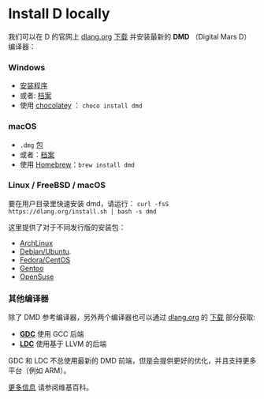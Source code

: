 # Install D locally

我们可以在 D 的官网上 [dlang.org](https://dlang.org) [下载](http://dlang.org/download.html) 并安装最新的 **DMD** （Digital Mars D）编译器：

### Windows

* [安装程序](http://downloads.dlang.org/releases/2.x/{{latest-release}}/dmd-{{latest-release}}.exe)
* 或者: [档案](http://downloads.dlang.org/releases/2.x/{{latest-release}}/dmd.{{latest-release}}.windows.7z)
* 使用 [chocolatey](https://chocolatey.org/packages/dmd) ： `choco install dmd`

### macOS

* `.dmg` [包](http://downloads.dlang.org/releases/2.x/{{latest-release}}/dmd.{{latest-release}}.dmg)
* 或者：[档案](http://downloads.dlang.org/releases/2.x/{{latest-release}}/dmd.{{latest-release}}.osx.tar.xz)
* 使用 [Homebrew](http://brew.sh)：`brew install dmd`

### Linux / FreeBSD / macOS

要在用户目录里快速安装 dmd，请运行： `curl -fsS https://dlang.org/install.sh | bash -s dmd`

这里提供了对于不同发行版的安装包：

* [ArchLinux](https://wiki.archlinux.org/index.php/D_(programming_language))
* [Debian/Ubuntu](http://d-apt.sourceforge.net).
* [Fedora/CentOS](http://dlang.org/download.html#dmd)
* [Gentoo](https://wiki.gentoo.org/wiki/Dlang)
* [OpenSuse](http://dlang.org/download.html#dmd)

### 其他编译器

除了 DMD 参考编译器，另外两个编译器也可以通过
[dlang.org](https://dlang.org) 的 [下载](http://dlang.org/download.html) 部分获取:

* [**GDC**](http://gdcproject.org/downloads) 使用 GCC 后端
* [**LDC**](https://github.com/ldc-developers/ldc#installation) 使用基于 LLVM 的后端

GDC 和 LDC 不总使用最新的 DMD 前端，但是会提供更好的优化，并且支持更多平台（例如 ARM）。

[更多信息](https://wiki.dlang.org/Compilers) 请参阅维基百科。
